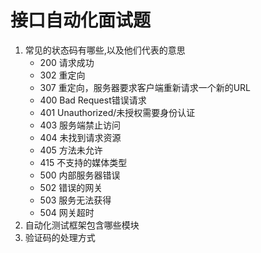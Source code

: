 # 接口自动化面试题

1. 常见的状态码有哪些,以及他们代表的意思
    * 200 请求成功
    * 302 重定向
    * 307 重定向，服务器要求客户端重新请求一个新的URL
    * 400 Bad Request错误请求
    * 401 Unauthorized/未授权需要身份认证
    * 403 服务端禁止访问
    * 404 未找到请求资源
    * 405 方法未允许
    * 415 不支持的媒体类型
    * 500 内部服务器错误
    * 502 错误的网关
    * 503 服务无法获得
    * 504 网关超时
2. 自动化测试框架包含哪些模块
3. 验证码的处理方式